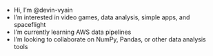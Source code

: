 - Hi, I’m @devin-vyain
- I’m interested in video games, data analysis, simple apps, and spaceflight
- I’m currently learning AWS data pipelines
- I’m looking to collaborate on NumPy, Pandas, or other data analysis tools

<!---
devin-vyain/devin-vyain is a ✨ special ✨ repository because its `README.md` (this file) appears on your GitHub profile.
You can click the Preview link to take a look at your changes.
--->
